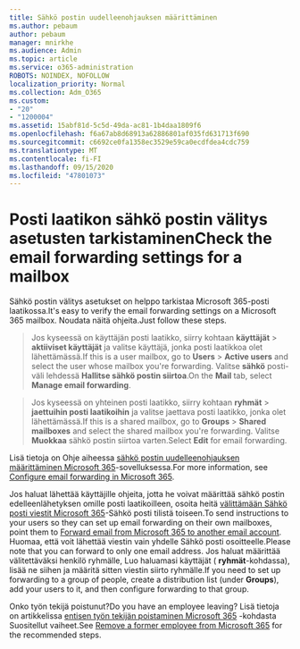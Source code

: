 ```yaml
---
title: Sähkö postin uudelleenohjauksen määrittäminen
ms.author: pebaum
author: pebaum
manager: mnirkhe
ms.audience: Admin
ms.topic: article
ms.service: o365-administration
ROBOTS: NOINDEX, NOFOLLOW
localization_priority: Normal
ms.collection: Adm_O365
ms.custom:
- "20"
- "1200004"
ms.assetid: 15abf81d-5c5d-49da-ac81-1b4daa1809f6
ms.openlocfilehash: f6a67ab8d68913a62886801af035fd631713f690
ms.sourcegitcommit: c6692ce0fa1358ec3529e59ca0ecdfdea4cdc759
ms.translationtype: MT
ms.contentlocale: fi-FI
ms.lasthandoff: 09/15/2020
ms.locfileid: "47801073"
---
```

# <a name="check-the-email-forwarding-settings-for-a-mailbox"></a><span data-ttu-id="a475e-102">Posti laatikon sähkö postin välitys asetusten tarkistaminen</span><span class="sxs-lookup"><span data-stu-id="a475e-102">Check the email forwarding settings for a mailbox</span></span>

<span data-ttu-id="a475e-103">Sähkö postin välitys asetukset on helppo tarkistaa Microsoft 365-posti laatikossa.</span><span class="sxs-lookup"><span data-stu-id="a475e-103">It's easy to verify the email forwarding settings on a Microsoft 365 mailbox.</span></span> <span data-ttu-id="a475e-104">Noudata näitä ohjeita.</span><span class="sxs-lookup"><span data-stu-id="a475e-104">Just follow these steps.</span></span>
  
> <span data-ttu-id="a475e-105">Jos kyseessä on käyttäjän posti laatikko, siirry kohtaan **käyttäjät** \> **aktiiviset käyttäjät** ja valitse käyttäjä, jonka posti laatikkoa olet lähettämässä.</span><span class="sxs-lookup"><span data-stu-id="a475e-105">If this is a user mailbox, go to **Users** \> **Active users** and select the user whose mailbox you're forwarding.</span></span> <span data-ttu-id="a475e-106">Valitse **sähkö** posti-väli lehdessä **Hallitse sähkö postin siirtoa**.</span><span class="sxs-lookup"><span data-stu-id="a475e-106">On the **Mail** tab, select **Manage email forwarding**.</span></span>

> <span data-ttu-id="a475e-107">Jos kyseessä on yhteinen posti laatikko, siirry kohtaan **ryhmät** \> **jaettuihin posti laatikoihin** ja valitse jaettava posti laatikko, jonka olet lähettämässä.</span><span class="sxs-lookup"><span data-stu-id="a475e-107">If this is a shared mailbox, go to **Groups** \> **Shared mailboxes** and select the shared mailbox you're forwarding.</span></span> <span data-ttu-id="a475e-108">Valitse **Muokkaa** sähkö postin siirtoa varten.</span><span class="sxs-lookup"><span data-stu-id="a475e-108">Select **Edit** for email forwarding.</span></span>

<span data-ttu-id="a475e-109">Lisä tietoja on Ohje aiheessa [sähkö postin uudelleenohjauksen määrittäminen Microsoft 365](https://docs.microsoft.com/microsoft-365/admin/email/configure-email-forwarding)-sovelluksessa.</span><span class="sxs-lookup"><span data-stu-id="a475e-109">For more information, see [Configure email forwarding in Microsoft 365](https://docs.microsoft.com/microsoft-365/admin/email/configure-email-forwarding).</span></span>
  
<span data-ttu-id="a475e-110">Jos haluat lähettää käyttäjille ohjeita, jotta he voivat määrittää sähkö postin edelleenlähetyksen omille posti laatikoilleen, osoita heitä [välittämään Sähkö posti viestit Microsoft 365](https://support.office.com/article/Forward-email-from-Office-365-to-another-email-account-1ed4ee1e-74f8-4f53-a174-86b748ff6a0e)-Sähkö posti tilistä toiseen.</span><span class="sxs-lookup"><span data-stu-id="a475e-110">To send instructions to your users so they can set up email forwarding on their own mailboxes, point them to [Forward email from Microsoft 365 to another email account](https://support.office.com/article/Forward-email-from-Office-365-to-another-email-account-1ed4ee1e-74f8-4f53-a174-86b748ff6a0e).</span></span> <span data-ttu-id="a475e-111">Huomaa, että voit lähettää viestin vain yhdelle Sähkö posti osoitteelle.</span><span class="sxs-lookup"><span data-stu-id="a475e-111">Please note that you can forward to only one email address.</span></span> <span data-ttu-id="a475e-112">Jos haluat määrittää välitettäväksi henkilö ryhmälle, Luo haluamasi käyttäjät ( **ryhmät**-kohdassa), lisää ne siihen ja määritä sitten viestin siirto ryhmälle.</span><span class="sxs-lookup"><span data-stu-id="a475e-112">If you need to set up forwarding to a group of people, create a distribution list (under **Groups**), add your users to it, and then configure forwarding to that group.</span></span>
  
<span data-ttu-id="a475e-113">Onko työn tekijä poistunut?</span><span class="sxs-lookup"><span data-stu-id="a475e-113">Do you have an employee leaving?</span></span> <span data-ttu-id="a475e-114">Lisä tietoja on artikkelissa [entisen työn tekijän poistaminen Microsoft 365](https://docs.microsoft.com/microsoft-365/admin/add-users/remove-former-employee) -kohdasta Suositellut vaiheet.</span><span class="sxs-lookup"><span data-stu-id="a475e-114">See [Remove a former employee from Microsoft 365](https://docs.microsoft.com/microsoft-365/admin/add-users/remove-former-employee) for the recommended steps.</span></span>